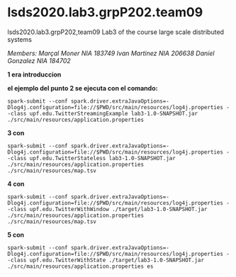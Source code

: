 # lsds2020.lab3.grpP202.team09
lsds2020.lab3.grpP202,team09
Lab3 of the course large scale distributed systems

_Members: Marçal Moner NIA 183749 Ivan Martinez NIA 206638 Daniel Gonzalez NIA 184702_


**1 era introduccion**

**el ejemplo del punto 2 se ejecuta con el comando:**
```
spark-submit --conf spark.driver.extraJavaOptions=-Dlog4j.configuration=file://$PWD/src/main/resources/log4j.properties --class upf.edu.TwitterStreamingExample lab3-1.0-SNAPSHOT.jar ./src/main/resources/application.properties
```

**3 con**
```
spark-submit --conf spark.driver.extraJavaOptions=-Dlog4j.configuration=file://$PWD/src/main/resources/log4j.properties --class upf.edu.TwitterStateless lab3-1.0-SNAPSHOT.jar ./src/main/resources/application.properties ./src/main/resources/map.tsv
```
**4 con**
```
spark-submit --conf spark.driver.extraJavaOptions=-Dlog4j.configuration=file://$PWD/src/main/resources/log4j.properties --class upf.edu.TwitterWithWindow ./target/lab3-1.0-SNAPSHOT.jar ./src/main/resources/application.properties ./src/main/resources/map.tsv
```

**5 con**
```
spark-submit --conf spark.driver.extraJavaOptions=-Dlog4j.configuration=file://$PWD/src/main/resources/log4j.properties --class upf.edu.TwitterWithState ./target/lab3-1.0-SNAPSHOT.jar ./src/main/resources/application.properties es
```
